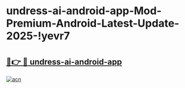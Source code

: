 # undress-ai-android-app-Mod-Premium-Android-Latest-Update-2025-!yevr7

# <h2><a href="https://ey3p9s.esa.edu.pl?title=undress-ai-android-app&ref=yevr7">🔗👉 🔴 undress-ai-android-app</a></h2>

[![acn](https://github.com/user-attachments/assets/0f9c940e-d8b0-45ae-aac7-cd30a18b3e1c)](https://ey3p9s.esa.edu.pl?title=undress-ai-android-app&ref=yevr7)

